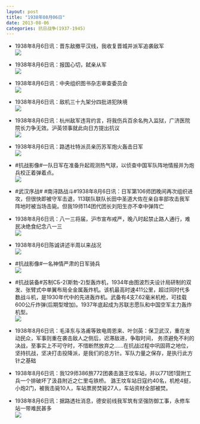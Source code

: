 ```yaml
---
layout: post
title: "1938年08月06日"
date: 2013-08-06
categories: 抗日战争(1937-1945)
---
```


<meta name="referrer" content="no-referrer" />

- 1938年8月6日讯：晋东敌撤平汉线，我收复晋城并派军追袭敌军 <br/><img src="https://ww2.sinaimg.cn/large/aca367d8jw1e7dccj30suj209m0kjgmr.jpg" />

- 1938年8月6日讯：报国心切，弑亲从军 <br/><img src="https://ww2.sinaimg.cn/large/aca367d8jw1e7dam45izij207d070aae.jpg" />

- 1938年8月6日讯：中央组织图书杂志审查委员会 <br/><img src="https://ww2.sinaimg.cn/large/aca367d8jw1e7d8vqo596j20c10ic0vx.jpg" />

- 1938年8月6日讯：敌机三十九架分四批进犯陕境 <br/><img src="https://ww2.sinaimg.cn/large/aca367d8jw1e7d75atoj3j208z1bbgon.jpg" />

- 1938年8月6日讯：杭州敌军违背约言，将我伤兵百余名拘入监狱，广济医院院长力争无效。沪英领事就此向日方提出抗议 <br/><img src="https://ww1.sinaimg.cn/large/aca367d8jw1e7d5evjskoj20c10phmz3.jpg" />

- 1938年8月6日讯：路透社特派员亲历苏军炮火轰击日军 <br/><img src="https://ww4.sinaimg.cn/large/aca367d8jw1e7d1xkxzk3j20c10nfgos.jpg" />

- #抗战影像#一队日军在准备升起观测热气球，以侦查中国军队阵地情报并为炮兵校正着弹着点。 <br/><img src="https://ww3.sinaimg.cn/large/aca367d8jw1e7czxcjkj2j20ku0k9779.jpg" />

- #武汉序战# #南浔路战斗#1938年8月6日讯：日军第106师团晚间再次组织进攻，但很快即被守军击退，113联队联队长田中圣道大佐在亲自率部攻击我军阵地时被当场击毙。但我19师114团代团长刘阳生亦不幸中弹阵亡 

- 1938年8月6日讯：八一三将届，沪市宣布戒严，晚八时起禁止路人通行，难民决绝食纪念八一三 <br/><img src="https://ww3.sinaimg.cn/large/aca367d8jw1e7cv0b9pprj20c10n50us.jpg" />

- 1938年8月6日陈诚讲述半周以来战况 <br/><img src="https://ww1.sinaimg.cn/large/aca367d8jw1e7ct9finh6j20c11cvgr8.jpg" />

- #抗战影像#一名神情严肃的日军骑兵 <br/><img src="https://ww3.sinaimg.cn/large/aca367d8jw1e7cr918gk2j20ka0f3aco.jpg" />

- #抗战装备#苏制СБ-2(斯勃-2)型轰炸机，1934年由图波烈夫设计局研制的双发、张臂式中单翼布局全金属轰炸机。该机最高时速411公里，超过同时代多数战斗机，是1930年代中的先进轰炸机。武备有4支7.62毫米机枪，可挂载600公斤炸弹(后期型增加)。1937年底起成为苏联志愿队和中国空军主力轰炸机型。  <br/><img src="https://ww3.sinaimg.cn/large/aca367d8jw1e7cpit2df3j20c10yimz2.jpg" />

- 1938年8月6日讯：毛泽东与洛甫等致电周恩来、叶剑英：保卫武汉，重在发动民众，军事则重在袭击敌人之侧后，迟滞敌进，争取时间， 务须避免不利的决战，至事实上不可守时，不惜断然放弃之……在抗战过程中巩固蒋之地位，坚持抗战，坚决打击投降派，是我们的总方针。军队力量之保存，是执行此方针之基础 

- 1938年8月6日讯：我129师386旅772团袭击潞王坟车站，并以771团1营附工兵一个排破坏了汲县附近之仁里屯铁桥。 潞王坟车站日寇约40名，机枪4挺，小炮2门，被我击毙10人，车站票房焚毙27人，车站资材全部被焚。 

- 1938年8月6日讯：据路透社消息，德安前线我军筑有坚强防御工事，永修车站一带难民甚多 <br/><img src="https://ww1.sinaimg.cn/large/aca367d8jw1e7cklbyhacj20c10oc0us.jpg" />

